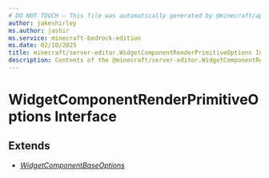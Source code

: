 ```yaml
---
# DO NOT TOUCH — This file was automatically generated by @minecraft/api-docs-generator, to report problems file an issue at https://github.com/Mojang/minecraft-scripting-libraries
author: jakeshirley
ms.author: jashir
ms.service: minecraft-bedrock-edition
ms.date: 02/10/2025
title: minecraft/server-editor.WidgetComponentRenderPrimitiveOptions Interface
description: Contents of the @minecraft/server-editor.WidgetComponentRenderPrimitiveOptions class.
---
```

# WidgetComponentRenderPrimitiveOptions Interface

## Extends
- [*WidgetComponentBaseOptions*](WidgetComponentBaseOptions.md)
